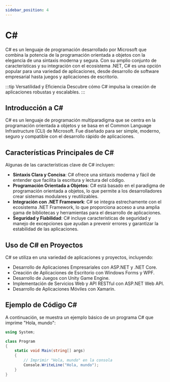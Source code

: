 ```yaml
---
sidebar_position: 4
---
```


# C# #

C# es un lenguaje de programación desarrollado por Microsoft que combina la potencia de la programación orientada a objetos con la elegancia de una sintaxis moderna y segura. Con su amplio conjunto de características y su integración con el ecosistema .NET, C# es una opción popular para una variedad de aplicaciones, desde desarrollo de software empresarial hasta juegos y aplicaciones de escritorio.

:::tip Versatilidad y Eficiencia
Descubre cómo C# impulsa la creación de aplicaciones robustas y escalables.
:::

## Introducción a C#

C# es un lenguaje de programación multiparadigma que se centra en la programación orientada a objetos y se basa en el Common Language Infrastructure (CLI) de Microsoft. Fue diseñado para ser simple, moderno, seguro y compatible con el desarrollo rápido de aplicaciones.

## Características Principales de C#

Algunas de las características clave de C# incluyen:

- **Sintaxis Clara y Concisa**: C# ofrece una sintaxis moderna y fácil de entender que facilita la escritura y lectura del código.
- **Programación Orientada a Objetos**: C# está basado en el paradigma de programación orientada a objetos, lo que permite a los desarrolladores crear sistemas modulares y reutilizables.
- **Integración con .NET Framework**: C# se integra estrechamente con el ecosistema .NET Framework, lo que proporciona acceso a una amplia gama de bibliotecas y herramientas para el desarrollo de aplicaciones.
- **Seguridad y Fiabilidad**: C# incluye características de seguridad y manejo de excepciones que ayudan a prevenir errores y garantizar la estabilidad de las aplicaciones.

## Uso de C# en Proyectos

C# se utiliza en una variedad de aplicaciones y proyectos, incluyendo:

- Desarrollo de Aplicaciones Empresariales con ASP.NET y .NET Core.
- Creación de Aplicaciones de Escritorio con Windows Forms y WPF.
- Desarrollo de Juegos con Unity Game Engine.
- Implementación de Servicios Web y API RESTful con ASP.NET Web API.
- Desarrollo de Aplicaciones Móviles con Xamarin.

## Ejemplo de Código C#

A continuación, se muestra un ejemplo básico de un programa C# que imprime "Hola, mundo":

```csharp
using System;

class Program
{
    static void Main(string[] args)
    {
        // Imprimir "Hola, mundo" en la consola
        Console.WriteLine("Hola, mundo");
    }
}
